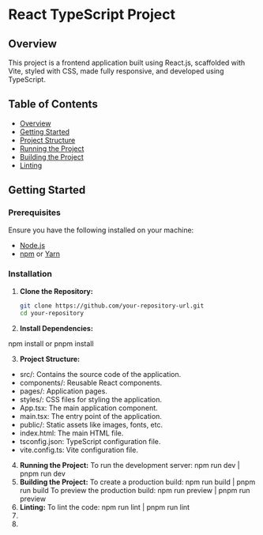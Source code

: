 # React TypeScript Project

## Overview

This project is a frontend application built using React.js, scaffolded with Vite, styled with CSS, made fully responsive, and developed using TypeScript.

## Table of Contents

- [Overview](#overview)
- [Getting Started](#getting-started)
- [Project Structure](#project-structure)
- [Running the Project](#running-the-project)
- [Building the Project](#building-the-project)
- [Linting](#linting)

## Getting Started

### Prerequisites

Ensure you have the following installed on your machine:

- [Node.js](https://nodejs.org/en/)
- [npm](https://www.npmjs.com/) or [Yarn](https://yarnpkg.com/)

### Installation

1. **Clone the Repository:**

   ```bash
   git clone https://github.com/your-repository-url.git
   cd your-repository
2. **Install Dependencies:**

  npm install or pnpm install

3. **Project Structure:**

  - src/: Contains the source code of the application.
  - components/: Reusable React components.
  - pages/: Application pages.
  - styles/: CSS files for styling the application.
  - App.tsx: The main application component.
  - main.tsx: The entry point of the application.
  - public/: Static assets like images, fonts, etc.
  - index.html: The main HTML file.
  - tsconfig.json: TypeScript configuration file.
  - vite.config.ts: Vite configuration file.

 4. **Running the Project:**
    To run the development server: npm run dev | pnpm run dev
5. **Building the Project:**
    To create a production build: npm run build | pnpm run build
    To preview the production build: npm run preview | pnpm run preview
7. **Linting:**
    To lint the code: npm run lint | pnpm run lint
 8. 
 9. 

